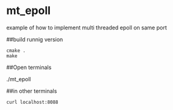 # mt_epoll
example of how to implement multi threaded epoll on same port

##build runnig version

    cmake .
    make

##Open terminals

   ./mt_epoll

##in other terminals

    curl localhost:8088 